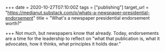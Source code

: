 +++
date = 2020-10-27T07:10:00Z
tags = ["publishing"]
target_url = "https://medianut.substack.com/p/whats-a-newspaper-presidential-endorsement"
title = "What's a newspaper presidential endorsement worth?"

+++
Not much, but newspapers know that already. Today, endorsements are a time for the leadership to reflect on "what that publication is, what it advocates, how it thinks, what principles it holds dear."